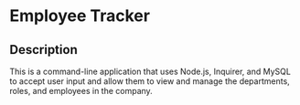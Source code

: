 # Employee Tracker

## Description
This is a command-line application that uses Node.js, Inquirer, and MySQL to accept user input and allow them to view and manage the departments, roles, and employees in the company.
